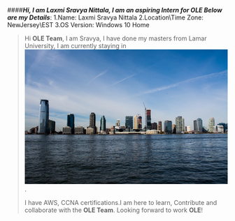 ####_**Hi, I am Laxmi Sravya Nittala, I am an aspiring Intern for OLE Below are my Details**_:
1.Name: Laxmi Sravya Nittala
2.Location\Time Zone: NewJersey\EST
3.OS Version: Windows 10 Home
 
 >Hi **OLE Team**, I am Sravya, I have done my masters from Lamar University, I am currently staying in ![New Jersey][NewJersey].
 >
 >I have AWS, CCNA certifications.I am here to learn, Contribute and collaborate with the **OLE Team**. Looking forward to work **OLE**!
 

[NewJersey]:https://github.com/sravya71/Sravya.treehouses.github.io/blob/Branch-sravya-new-branch/images/New_Jersey_skyline.jpg
